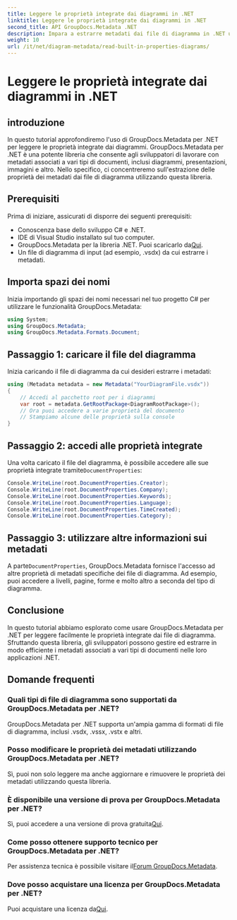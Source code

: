 ```yaml
---
title: Leggere le proprietà integrate dai diagrammi in .NET
linktitle: Leggere le proprietà integrate dai diagrammi in .NET
second_title: API GroupDocs.Metadata .NET
description: Impara a estrarre metadati dai file di diagramma in .NET utilizzando GroupDocs.Metadata. Migliora la gestione e l'analisi dei documenti in modo efficiente.
weight: 10
url: /it/net/diagram-metadata/read-built-in-properties-diagrams/
---
```


# Leggere le proprietà integrate dai diagrammi in .NET

## introduzione
In questo tutorial approfondiremo l'uso di GroupDocs.Metadata per .NET per leggere le proprietà integrate dai diagrammi. GroupDocs.Metadata per .NET è una potente libreria che consente agli sviluppatori di lavorare con metadati associati a vari tipi di documenti, inclusi diagrammi, presentazioni, immagini e altro. Nello specifico, ci concentreremo sull'estrazione delle proprietà dei metadati dai file di diagramma utilizzando questa libreria.
## Prerequisiti
Prima di iniziare, assicurati di disporre dei seguenti prerequisiti:
- Conoscenza base dello sviluppo C# e .NET.
- IDE di Visual Studio installato sul tuo computer.
-  GroupDocs.Metadata per la libreria .NET. Puoi scaricarlo da[Qui](https://releases.groupdocs.com/metadata/net/).
- Un file di diagramma di input (ad esempio, .vsdx) da cui estrarre i metadati.

## Importa spazi dei nomi
Inizia importando gli spazi dei nomi necessari nel tuo progetto C# per utilizzare le funzionalità GroupDocs.Metadata:
```csharp
using System;
using GroupDocs.Metadata;
using GroupDocs.Metadata.Formats.Document;
```
## Passaggio 1: caricare il file del diagramma
Inizia caricando il file di diagramma da cui desideri estrarre i metadati:
```csharp
using (Metadata metadata = new Metadata("YourDiagramFile.vsdx"))
{
    // Accedi al pacchetto root per i diagrammi
    var root = metadata.GetRootPackage<DiagramRootPackage>();
    // Ora puoi accedere a varie proprietà del documento
    // Stampiamo alcune delle proprietà sulla console
}
```
## Passaggio 2: accedi alle proprietà integrate
 Una volta caricato il file del diagramma, è possibile accedere alle sue proprietà integrate tramite`DocumentProperties`:
```csharp
Console.WriteLine(root.DocumentProperties.Creator);
Console.WriteLine(root.DocumentProperties.Company);
Console.WriteLine(root.DocumentProperties.Keywords);
Console.WriteLine(root.DocumentProperties.Language);
Console.WriteLine(root.DocumentProperties.TimeCreated);
Console.WriteLine(root.DocumentProperties.Category);
```
## Passaggio 3: utilizzare altre informazioni sui metadati
 A parte`DocumentProperties`, GroupDocs.Metadata fornisce l'accesso ad altre proprietà di metadati specifiche dei file di diagramma. Ad esempio, puoi accedere a livelli, pagine, forme e molto altro a seconda del tipo di diagramma.

## Conclusione
In questo tutorial abbiamo esplorato come usare GroupDocs.Metadata per .NET per leggere facilmente le proprietà integrate dai file di diagramma. Sfruttando questa libreria, gli sviluppatori possono gestire ed estrarre in modo efficiente i metadati associati a vari tipi di documenti nelle loro applicazioni .NET.

## Domande frequenti
### Quali tipi di file di diagramma sono supportati da GroupDocs.Metadata per .NET?
GroupDocs.Metadata per .NET supporta un'ampia gamma di formati di file di diagramma, inclusi .vsdx, .vssx, .vstx e altri.
### Posso modificare le proprietà dei metadati utilizzando GroupDocs.Metadata per .NET?
Sì, puoi non solo leggere ma anche aggiornare e rimuovere le proprietà dei metadati utilizzando questa libreria.
### È disponibile una versione di prova per GroupDocs.Metadata per .NET?
 Sì, puoi accedere a una versione di prova gratuita[Qui](https://releases.groupdocs.com/).
### Come posso ottenere supporto tecnico per GroupDocs.Metadata per .NET?
 Per assistenza tecnica è possibile visitare il[Forum GroupDocs.Metadata](https://forum.groupdocs.com/c/metadata/14).
### Dove posso acquistare una licenza per GroupDocs.Metadata per .NET?
 Puoi acquistare una licenza da[Qui](https://purchase.groupdocs.com/buy).